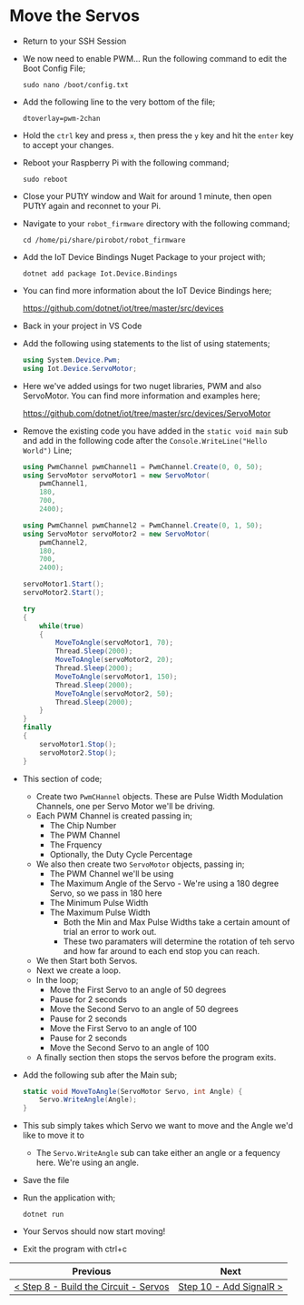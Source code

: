 # Move the Servos #

- Return to your SSH Session

- We now need to enable PWM... Run the following command to edit the Boot Config File;

    ```
    sudo nano /boot/config.txt
    ```

- Add the following line to the very bottom of the file;

    ```
    dtoverlay=pwm-2chan
    ```

- Hold the `ctrl` key and press `x`, then press the `y` key and hit the `enter` key to accept your changes.
- Reboot your Raspberry Pi with the following command;

    ```
    sudo reboot
    ```

- Close your PUTtY window and Wait for around 1 minute, then open PUTtY again and reconnet to your Pi. 
- Navigate to your  `robot_firmware` directory with the following command;


    ```
    cd /home/pi/share/pirobot/robot_firmware
    ```

- Add the IoT Device Bindings Nuget Package to your project with;

    ```
    dotnet add package Iot.Device.Bindings
    ```

- You can find more information about the IoT Device Bindings here;

    https://github.com/dotnet/iot/tree/master/src/devices

- Back in your project in VS Code
- Add the following using statements to the list of using statements;

    ```cs
    using System.Device.Pwm;
    using Iot.Device.ServoMotor;
    ```

- Here we've added usings for two nuget libraries, PWM and also ServoMotor. You can find more information and examples here;

    https://github.com/dotnet/iot/tree/master/src/devices/ServoMotor

- Remove the existing code you have added in the `static void main` sub and add in the following code after the `Console.WriteLine("Hello World")` Line;

    ```cs
    using PwmChannel pwmChannel1 = PwmChannel.Create(0, 0, 50);
    using ServoMotor servoMotor1 = new ServoMotor(
        pwmChannel1,
        180,
        700,
        2400);

    using PwmChannel pwmChannel2 = PwmChannel.Create(0, 1, 50);
    using ServoMotor servoMotor2 = new ServoMotor(
        pwmChannel2,
        180,
        700,
        2400);

    servoMotor1.Start();
    servoMotor2.Start();

    try
    {
        while(true)
        {
            MoveToAngle(servoMotor1, 70);
            Thread.Sleep(2000);
            MoveToAngle(servoMotor2, 20);
            Thread.Sleep(2000);
            MoveToAngle(servoMotor1, 150);
            Thread.Sleep(2000);
            MoveToAngle(servoMotor2, 50);
            Thread.Sleep(2000);
        }
    }
    finally
    {
        servoMotor1.Stop();
        servoMotor2.Stop();
    }
    
    ```

- This section of code;
    - Create two `PwmCHannel` objects. These are Pulse Width Modulation Channels, one per Servo Motor we'll be driving.
    - Each PWM Channel is created passing in;
        - The Chip Number
        - The PWM Channel
        - The Frquency
        - Optionally, the Duty Cycle Percentage
    - We also then create two `ServoMotor` objects, passing in;
        - The PWM Channel we'll be using
        - The Maximum Angle of the Servo - We're using a 180 degree Servo, so we pass in 180 here
        - The Minimum Pulse Width
        - The Maximum Pulse Width
            - Both the Min and Max Pulse Widths take a certain amount of trial an error to work out.
            - These two paramaters will determine the rotation of teh servo and how far around to each end stop you can reach.
    - We then Start both Servos.
    - Next we create a loop.
    - In the loop;
        - Move the First Servo to an angle of 50 degrees
        - Pause for 2 seconds
        - Move the Second Servo to an angle of 50 degrees
        - Pause for 2 seconds
        - Move the First Servo to an angle of 100
        - Pause for 2 seconds
        - Move the Second Servo to an angle of 100
    - A finally section then stops the servos before the program exits.

- Add the following sub after the Main sub;

    ```cs
    static void MoveToAngle(ServoMotor Servo, int Angle) {
        Servo.WriteAngle(Angle);            
    }
    ```

- This sub simply takes which Servo we want to move and the Angle we'd like to move it to
    - The `Servo.WriteAngle` sub can take either an angle or a fequency here. We're using an angle. 
- Save the file
- Run the application with;

    ```
    dotnet run
    ```

- Your Servos should now start moving!

- Exit the program with ctrl+c

| Previous | Next |
| -------- | ---- |
| [< Step 8 - Build the Circuit - Servos](08-build-circuit-servos.md) | [Step 10 - Add SignalR >](10-add-signalr.md) |